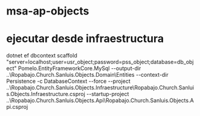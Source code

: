 # msa-ap-objects

# ejecutar desde infraestructura
dotnet ef dbcontext scaffold "server=localhost;user=usr_object;password=pss_object;database=db_object" Pomelo.EntityFrameworkCore.MySql --output-dir ..\Ropabajo.Church.Sanluis.Objects.Domain\Entities --context-dir Persistence -c DatabaseContext --force --project ..\Ropabajo.Church.Sanluis.Objects.Infraestructure\Ropabajo.Church.Sanluis.Objects.Infraestructure.csproj --startup-project ..\Ropabajo.Church.Sanluis.Objects.Api\Ropabajo.Church.Sanluis.Objects.Api.csproj